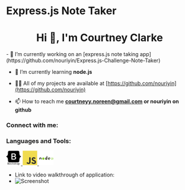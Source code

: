 # Express.js Note Taker

<h1 align="center">Hi 👋, I'm Courtney Clarke</h1>
- 🔭 I’m currently working on an [express.js note taking app](https://github.com/nouriyin/Express.js-Challenge-Note-Taker)

- 🌱 I’m currently learning **node.js**

- 👨‍💻 All of my projects are available at [https://github.com/nouriyin](https://github.com/nouriyin)

- 📫 How to reach me **courtneyy.noreen@gmail.com or nouriyin on github**

<h3 align="left">Connect with me:</h3>
<p align="left">
</p>

<h3 align="left">Languages and Tools:</h3>
<p align="left"> <a href="https://getbootstrap.com" target="_blank" rel="noreferrer"> <img src="https://raw.githubusercontent.com/devicons/devicon/master/icons/bootstrap/bootstrap-plain-wordmark.svg" alt="bootstrap" width="40" height="40"/> </a> <a href="https://developer.mozilla.org/en-US/docs/Web/JavaScript" target="_blank" rel="noreferrer"> <img src="https://raw.githubusercontent.com/devicons/devicon/master/icons/javascript/javascript-original.svg" alt="javascript" width="40" height="40"/> </a> <a href="https://nodejs.org" target="_blank" rel="noreferrer"> <img src="https://raw.githubusercontent.com/devicons/devicon/master/icons/nodejs/nodejs-original-wordmark.svg" alt="nodejs" width="40" height="40"/> </a> </p>

- Link to video walkthrough of application: 
- <img width="1438" alt="Screenshot" src="https://github.com/nouriyin/Express.js-Challenge-Note-Taker">
